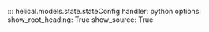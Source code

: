 ::: helical.models.state.stateConfig
    handler: python
    options:
      show_root_heading: True
      show_source: True